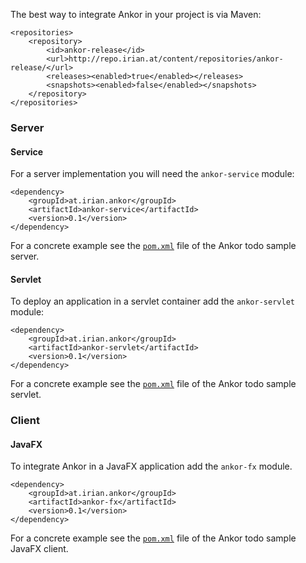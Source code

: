 The best way to integrate Ankor in your project is via Maven:

    <repositories>
        <repository>
            <id>ankor-release</id>
            <url>http://repo.irian.at/content/repositories/ankor-release/</url>
            <releases><enabled>true</enabled></releases>
            <snapshots><enabled>false</enabled></snapshots>
        </repository>
    </repositories>
    
    
### Server

#### Service

For a server implementation you will need the `ankor-service` module:

    <dependency>
        <groupId>at.irian.ankor</groupId>
        <artifactId>ankor-service</artifactId>
        <version>0.1</version>
    </dependency>
    
For a concrete example see the [`pom.xml`][1] file of the Ankor todo sample server.

#### Servlet
 
To deploy an application in a servlet container add the `ankor-servlet` module:
    
    <dependency>
        <groupId>at.irian.ankor</groupId>
        <artifactId>ankor-servlet</artifactId>
        <version>0.1</version>
    </dependency>
    
For a concrete example see the [`pom.xml`][2] file of the Ankor todo sample servlet.
    
### Client

#### JavaFX

To integrate Ankor in a JavaFX application add the `ankor-fx` module.

    <dependency>
        <groupId>at.irian.ankor</groupId>
        <artifactId>ankor-fx</artifactId>
        <version>0.1</version>
    </dependency>
    
For a concrete example see the [`pom.xml`][3] file of the Ankor todo sample JavaFX client.
<br/>
<br/>
<br/>

[1]: https://github.com/ankor-io/ankor-todo-tutorial/blob/master/todo-application/pom.xml
[2]: https://github.com/ankor-io/ankor-todo-tutorial/blob/master/todo-servlet/pom.xml
[3]: https://github.com/ankor-io/ankor-todo-tutorial/blob/master/todo-fx/pom.xml
